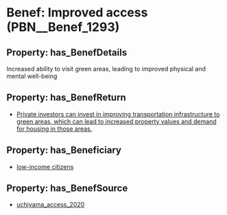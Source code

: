 # Benef: __Improved access__ (PBN__Benef_1293)

## Property: has_BenefDetails

Increased ability to visit green areas, leading to improved physical and mental well-being

## Property: has_BenefReturn

* [Private investors can invest in improving transportation infrastructure to green areas, which can lead to increased property values and demand for housing in those areas.](../BenefReturn/PBN__BenefReturn_1460)

## Property: has_Beneficiary

* [low-income citizens](../Stakeholder/PBN__Stakeholder_510)

## Property: has_BenefSource

* [uchiyama_access_2020](../Article/PBN__Article_275)

